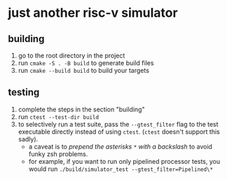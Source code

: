 # just another risc-v simulator

## building
1. go to the root directory in the project
2. run `cmake -S . -B build` to generate build files
3. run `cmake --build build` to build your targets

## testing
1. complete the steps in the section "building"
2. run `ctest --test-dir build`
3. to selectively run a test suite, pass the `--gtest_filter` flag to the test executable
directly instead of using `ctest`. (`ctest` doesn't support this sadly).
    - a caveat is to *prepend the asterisks `*` with a backslash* to avoid funky zsh problems.
    - for example, if you want to run only pipelined processor tests, you would run
    `./build/simulator_test --gtest_filter=Pipelined\*`
